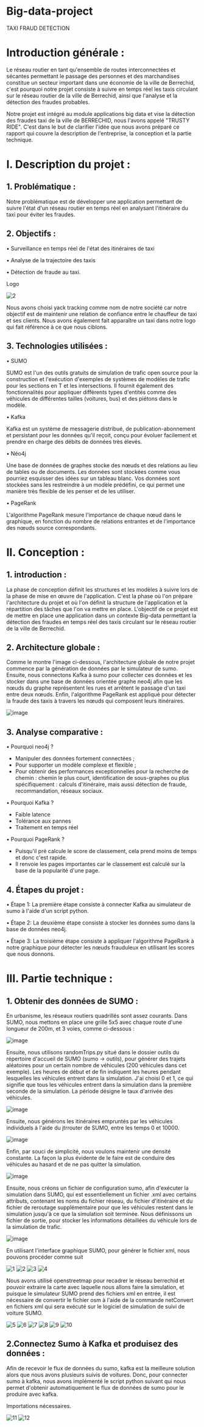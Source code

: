 # Big-data-project
TAXI FRAUD DETECTION

# Introduction générale :
Le réseau routier en tant qu'ensemble de routes interconnectées et sécantes permettant le passage des personnes et des marchandises constitue un secteur important dans une économie de la ville de Berrechid, c'est pourquoi notre projet consiste à suivre en temps réel les taxis circulant sur le réseau routier de la ville de Berrechid, ainsi que l'analyse et la détection des fraudes probables.

Notre projet est intégré au module applications big data et vise la détection des fraudes taxi de la ville de BERRECHID, nous l'avons appelé "TRUSTY RIDE". C'est dans le but de clarifier l'idée que nous avons préparé ce rapport qui couvre la description de l'entreprise, la conception et la partie technique.
# I. Description du projet :
## 1. Problématique :
Notre problématique est de développer une application permettant de suivre l'état d'un réseau routier en temps réel en analysant l'itinéraire du taxi pour éviter les fraudes.
## 2. Objectifs :
• Surveillance en temps réel de l'état des itinéraires de taxi

• Analyse de la trajectoire des taxis

• Détection de fraude au taxi.

Logo

![2](https://user-images.githubusercontent.com/81876011/153175234-69168448-3321-4999-aad8-c8c8cf8bc922.png)

Nous avons choisi yack tracking comme nom de notre société car notre objectif est de maintenir une relation de confiance entre le chauffeur de taxi et ses clients. Nous avons également fait apparaître un taxi dans notre logo qui fait référence à ce que nous ciblons.

## 3. Technologies utilisées :
• SUMO

SUMO est l'un des outils gratuits de simulation de trafic open source pour la construction et l'exécution d'exemples de systèmes de modèles de trafic pour les sections en T et les intersections. Il fournit également des fonctionnalités pour appliquer différents types d'entités comme des véhicules de différentes tailles (voitures, bus) et des piétons dans le modèle.

• Kafka

  Kafka est un système de messagerie distribué, de publication-abonnement et persistant pour les données qu'il reçoit, conçu pour évoluer facilement et prendre en charge des débits de données très élevés.
  
• Néo4j

Une base de données de graphes stocke des nœuds et des relations au lieu de tables ou de documents. Les données sont stockées comme vous pourriez esquisser des idées sur un tableau blanc. Vos données sont stockées sans les restreindre à un modèle prédéfini, ce qui permet une manière très flexible de les penser et de les utiliser.

•	PageRank

L'algorithme PageRank mesure l'importance de chaque nœud dans le graphique, en fonction du nombre de relations entrantes et de l'importance des nœuds source correspondants.

# II. Conception :
## 1. introduction : 
La phase de conception définit les structures et les modèles à suivre lors de la phase de mise en œuvre de l'application. C'est la phase où l'on prépare l'architecture du projet et où l'on définit la structure de l'application et la répartition des tâches que l'on va mettre en place.
L'objectif de ce projet est de mettre en place une application dans un contexte Big-data permettant la détection des fraudes en temps réel des taxis circulant sur le réseau routier de la ville de Berrechid.

## 2. Architecture globale :
Comme le montre l'image ci-dessous, l'architecture globale de notre projet commence par la génération de données par le simulateur de sumo. Ensuite, nous connectons Kafka à sumo pour collecter ces données et les stocker dans une base de données orientée graphe neo4j afin que les nœuds du graphe représentent les rues et arrêtent le passage d'un taxi entre deux nœuds. Enfin, l'algorithme PageRank est appliqué pour détecter la fraude des taxis à travers les nœuds qui composent leurs itinéraires.

![image](https://user-images.githubusercontent.com/81876011/153178110-672182d0-978f-4dfc-a445-d31deaa1f502.png)

## 3. Analyse comparative :
• Pourquoi neo4j ?
* Manipuler des données fortement connectées ;
* Pour supporter un modèle complexe et flexible ;
* Pour obtenir des performances exceptionnelles pour la recherche de chemin : chemin le plus court, identification de sous-graphes ou plus spécifiquement : calculs d'itinéraire, mais aussi détection de fraude, recommandation, réseaux sociaux.

• Pourquoi Kafka ?
* Faible latence
* Tolérance aux pannes
* Traitement en temps réel

• Pourquoi PageRank ?
* Puisqu'il pré calcule le score de classement, cela prend moins de temps et donc c'est rapide.
* Il renvoie les pages importantes car le classement est calculé sur la base de la popularité d'une page.

## 4. Étapes du projet :
•	Étape 1:
La première étape consiste à connecter Kafka au simulateur de sumo à l'aide d'un script python.

•	Étape 2:
La deuxième étape consiste à stocker les données sumo dans la base de données neo4j.

•	Étape 3:
La troisième étape consiste à appliquer l'algorithme PageRank à notre graphique pour détecter les nœuds frauduleux en utilisant les scores que nous donnons.

# III. Partie technique :
## 1. Obtenir des données de SUMO :
En urbanisme, les réseaux routiers quadrillés sont assez courants. Dans SUMO, nous mettons en place une grille 5x5 avec chaque route d'une longueur de 200m, et 3 voies, comme ci-dessous :

![image](https://user-images.githubusercontent.com/81876011/153180584-a89552e6-c5ae-4b15-944a-68ea6a98f4c7.png)

Ensuite, nous utilisons randomTrips.py situé dans le dossier outils du répertoire d'accueil de SUMO (sumo -> outils), pour générer des trajets aléatoires pour un certain nombre de véhicules (200 véhicules dans cet exemple). Les heures de début et de fin indiquent les heures pendant lesquelles les véhicules entrent dans la simulation. J'ai choisi 0 et 1, ce qui signifie que tous les véhicules entrent dans la simulation dans la première seconde de la simulation. La période désigne le taux d'arrivée des véhicules.

![image](https://user-images.githubusercontent.com/81876011/153180682-29d7feb9-e575-4e78-b8cc-504dfc97f2b9.png)

Ensuite, nous générons les itinéraires empruntés par les véhicules individuels à l'aide du jtrrouter de SUMO, entre les temps 0 et 10000.

![image](https://user-images.githubusercontent.com/81876011/153180743-4533bbc3-756e-4419-9ecb-9d524d57e56b.png)

Enfin, par souci de simplicité, nous voulons maintenir une densité constante. La façon la plus évidente de le faire est de conduire des véhicules au hasard et de ne pas quitter la simulation.

![image](https://user-images.githubusercontent.com/81876011/153180844-72352536-b972-4136-81a8-282f0b6b250a.png)

Ensuite, nous créons un fichier de configuration sumo, afin d'exécuter la simulation dans SUMO, qui est essentiellement un fichier .xml avec certains attributs, contenant les noms du fichier réseau, du fichier d'itinéraire et du fichier de reroutage supplémentaire pour que les véhicules restent dans le simulation jusqu'à ce que la simulation soit terminée. Nous définissons un fichier de sortie, pour stocker les informations détaillées du véhicule lors de la simulation de trafic.

![image](https://user-images.githubusercontent.com/81876011/153181115-486c5fd1-0d8d-47ba-b74d-24600602add5.png)

En utilisant l'interface graphique SUMO, pour générer le fichier xml, nous pouvons procéder comme suit

![1](https://user-images.githubusercontent.com/81876011/153227645-b89c063f-05fe-4ce1-a77a-2f0651d74dbf.png)
![2](https://user-images.githubusercontent.com/81876011/153227649-1a32c3d9-bd1e-461f-86e3-c21e58c5f1a4.png)
![3](https://user-images.githubusercontent.com/81876011/153227652-0fa89ab3-34f3-4d2f-a0b4-33da9fa6ef74.png)
![4](https://user-images.githubusercontent.com/81876011/153227654-96921626-4b9f-4af0-927e-d0d78617ac10.png)


Nous avons utilisé openstreetmap pour recadrer le réseau berrechid et pouvoir extraire la carte avec laquelle nous allons faire la simulation, et puisque le simulateur SUMO prend des fichiers xml en entrée, il est nécessaire de convertir le fichier osm à l'aide de la commande netConvert en fichiers xml qui sera exécuté sur le logiciel de simulation de suivi de voiture SUMO.

![5](https://user-images.githubusercontent.com/81876011/153227875-f0a482ce-3e17-48fb-a423-a174fc8cc394.png)
![6](https://user-images.githubusercontent.com/81876011/153227856-00c2a639-a3f0-43c0-ae55-a9e0ec5dc0d0.png)
![7](https://user-images.githubusercontent.com/81876011/153227864-17e976e9-2c92-4b95-9741-21d58aba32a5.png)
![8](https://user-images.githubusercontent.com/81876011/153227868-08e326d6-528e-4c95-bdb4-bf9c2f3cbb15.png)
![9](https://user-images.githubusercontent.com/81876011/153227869-34f29189-4a8a-4de1-937e-910c3e6971d6.png)
![10](https://user-images.githubusercontent.com/81876011/153227871-8a5c6fc9-19d9-4980-8000-8a0ad68b9494.png)

## 2.Connectez Sumo à Kafka et produisez des données :
Afin de recevoir le flux de données du sumo, kafka est la meilleure solution alors que nous avons plusieurs suivis de voitures. Donc, pour connecter sumo à kafka, nous avons implémenté le script python suivant qui nous permet d'obtenir automatiquement le flux de données de sumo pour le produire avec kafka.

Importations nécessaires.

![11](https://user-images.githubusercontent.com/81876011/153228630-a489025f-7c40-4c46-8760-13bb9ac694ba.png)
![12](https://user-images.githubusercontent.com/81876011/153228637-9faac544-eea0-4859-9abb-a0e1a7c874f5.png)

